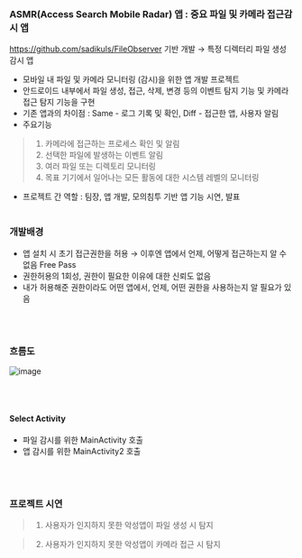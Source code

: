 ### ASMR(Access Search Mobile Radar) 앱 : 중요 파일 및 카메라 접근감시 앱
https://github.com/sadikuls/FileObserver 기반 개발 → 특정 디렉터리 파일 생성 감시 앱

* 모바일 내 파일 및 카메라 모니터링 (감시)을 위한 앱 개발 프로젝트
* 안드로이드 내부에서 파일 생성, 접근, 삭제, 변경 등의 이벤트 탐지 기능 및 카메라 접근 탐지 기능을 구현
* 기존 앱과의 차이점 : Same - 로그 기록 및 확인, Diff - 접근한 앱, 사용자 알림
* 주요기능
> 1) 카메라에 접근하는 프로세스 확인 및 알림
> 2) 선택한 파일에 발생하는 이벤트 알림
> 3) 여러 파일 또는 디렉토리 모니터링
> 4) 목표 기기에서 일어나는 모든 활동에 대한 시스템 레벨의 모니터링
* 프로젝트 간 역할 : 팀장, 앱 개발, 모의침투 기반 앱 기능 시연, 발표
<br/><br/>
### 개발배경
* 앱 설치 시 초기 접근권한을 허용 → 이후엔 앱에서 언제, 어떻게 접근하는지 알 수 없음 Free Pass
* 권한허용의 1회성, 권한이 필요한 이유에 대한 신뢰도 없음
* 내가 허용해준 권한이라도 어떤 앱에서, 언제, 어떤 권한을 사용하는지 알 필요가 있음

<br/><br/>
### 흐름도
![image](https://github.com/user-attachments/assets/41e805ac-1859-41f5-b1cf-a67385f64550)

<br/><br/>
#### Select Activity
* 파일 감시를 위한 MainActivity 호출
* 앱 감시를 위한 MainActivity2 호출

<br/><br/>
### 프로젝트 시연
> 1) 사용자가 인지하지 못한 악성앱이 파일 생성 시 탐지

> 2) 사용자가 인지하지 못한 악성앱이 카메라 접근 시 탐지


